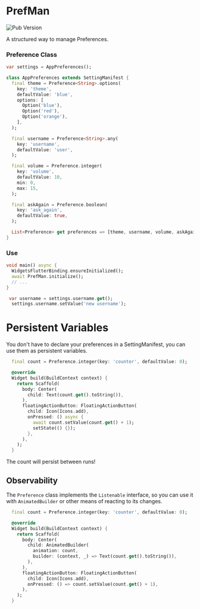 # PrefMan
![Pub Version](https://img.shields.io/pub/v/prefman?color=%2300BFA5&label=PrefMan&style=flat-square)

A structured way to manage Preferences.

### Preference Class
```dart
var settings = AppPreferences();

class AppPreferences extends SettingManifest {
  final theme = Preference<String>.options(
    key: 'theme',
    defaultValue: 'blue',
    options: [
      Option('blue'),
      Option('red'),
      Option('orange'),
    ],
  );

  final username = Preference<String>.any(
    key: 'username',
    defaultValue: 'user',
  );

  final volume = Preference.integer(
    key: 'volume',
    defaultValue: 10,
    min: 0,
    max: 15,
  );

  final askAgain = Preference.boolean(
    key: 'ask_again',
    defaultValue: true,
  );

  List<Preference> get preferences => [theme, username, volume, askAgain];
}
```

### Use

```dart
void main() async {
  WidgetsFlutterBinding.ensureInitialized();
  await PrefMan.initialize();
  // ...
}
```

```dart
 var username = settings.username.get();
  settings.username.setValue('new username');
```

# Persistent Variables

You don't have to declare your preferences in a SettingManifest, you can use them as persistent variables.

```dart
  final count = Preference.integer(key: 'counter', defaultValue: 0);

  @override
  Widget build(BuildContext context) {
    return Scaffold(
      body: Center(
        child: Text(count.get().toString()),
      ),
      floatingActionButton: FloatingActionButton(
        child: Icon(Icons.add),
        onPressed: () async {
          await count.setValue(count.get() + 1);
          setState(() {});
        },
      ),
    );
  }
```
The count will persist between runs!

## Observability

The `Preference` class implements the `Listenable` interface, so you can use it 
with `AnimatedBuilder` or other means of reacting to its changes.

```dart
  final count = Preference.integer(key: 'counter', defaultValue: 0);

  @override
  Widget build(BuildContext context) {
    return Scaffold(
      body: Center(
        child: AnimatedBuilder(
          animation: count,
          builder: (context, _) => Text(count.get().toString()),
        ),
      ),
      floatingActionButton: FloatingActionButton(
        child: Icon(Icons.add),
        onPressed: () => count.setValue(count.get() + 1),
      ),
    );
  }
``` 